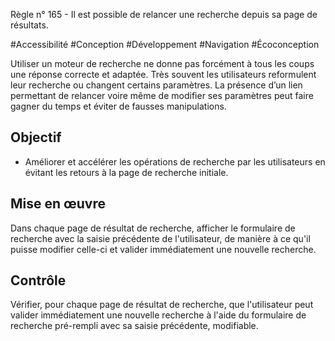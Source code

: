 
Règle n° 165  - Il est possible de relancer une recherche depuis sa page de résultats.

#Accessibilité #Conception #Développement #Navigation #Écoconception

Utiliser un moteur de recherche ne donne pas forcément à tous les coups une réponse correcte et adaptée. Très souvent les utilisateurs reformulent leur recherche ou changent certains paramètres. La présence d’un lien permettant de relancer voire même de modifier ses paramètres peut faire gagner du temps et éviter de fausses manipulations.

Objectif
--------

*   Améliorer et accélérer les opérations de recherche par les utilisateurs en évitant les retours à la page de recherche initiale.

Mise en œuvre
-------------

Dans chaque page de résultat de recherche, afficher le formulaire de recherche avec la saisie précédente de l'utilisateur, de manière à ce qu'il puisse modifier celle-ci et valider immédiatement une nouvelle recherche.

Contrôle
--------

Vérifier, pour chaque page de résultat de recherche, que l'utilisateur peut valider immédiatement une nouvelle recherche à l'aide du formulaire de recherche pré-rempli avec sa saisie précédente, modifiable.
